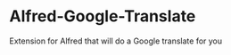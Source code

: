 Alfred-Google-Translate
=======================

Extension for Alfred that will do a Google translate for you